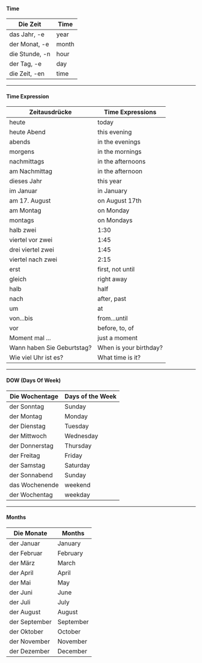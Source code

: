 #### Time

| Die Zeit       | Time  |
| -------------- | ----- |
| das Jahr, -e   | year  |
| der Monat, -e  | month |
| die Stunde, -n | hour  |
| der Tag, -e    | day   |
| die Zeit, -en  | time  |

---
#### Time Expression

| Zeitausdrücke              | Time Expressions       |
| -------------------------- | ---------------------- |
| heute                      | today                  |
| heute Abend                | this evening           |
| abends                     | in the evenings        |
| morgens                    | in the mornings        |
| nachmittags                | in the afternoons      |
| am Nachmittag              | in the afternoon       |
| dieses Jahr                | this year              |
| im Januar                  | in January             |
| am 17. August              | on August 17th         |
| am Montag                  | on Monday              |
| montags                    | on Mondays             |
| halb zwei                  | 1:30                   |
| viertel vor zwei           | 1:45                   |
| drei viertel zwei          | 1:45                   |
| viertel nach zwei          | 2:15                   |
| erst                       | first, not until       |
| gleich                     | right away             |
| halb                       | half                   |
| nach                       | after, past            |
| um                         | at                     |
| von...bis                  | from...until           |
| vor                        | before, to, of         |
| Moment mal ...             | just a moment          |
| Wann haben Sie Geburtstag? | When is your birthday? |
| Wie viel Uhr ist es?       | What time is it?       |

---
#### DOW (Days Of Week)

| Die Wochentage | Days of the Week |
|----------------|------------------|
| der Sonntag    | Sunday           |
| der Montag     | Monday           |
| der Dienstag   | Tuesday          |
| der Mittwoch   | Wednesday        |
| der Donnerstag | Thursday         |
| der Freitag    | Friday           |
| der Samstag    | Saturday         |
| der Sonnabend  | Sunday           |
| das Wochenende | weekend          |
| der Wochentag  | weekday          |

---
#### Months

| Die Monate    | Months    |
| ------------- | --------- |
| der Januar    | January   |
| der Februar   | February  |
| der März      | March     |
| der April     | April     |
| der Mai       | May       |
| der Juni      | June      |
| der Juli      | July      |
| der August    | August    |
| der September | September |
| der Oktober   | October   |
| der November  | November  |
| der Dezember  | December  |
